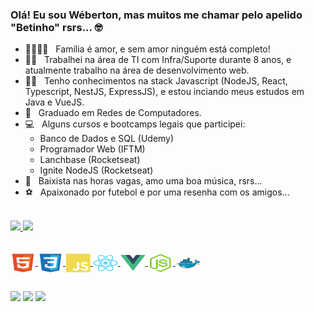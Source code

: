 ### Olá! Eu sou Wéberton, mas muitos me chamar pelo apelido "Betinho" rsrs... 🤓

- 👨‍👩‍👧‍👦 &nbsp; Família é amor, e sem amor ninguém está completo!
- 🧑‍💻 &nbsp; Trabalhei na área de TI com Infra/Suporte durante 8 anos, e atualmente trabalho na área de desenvolvimento web.
- 🧑‍🏫 &nbsp; Tenho conhecimentos na stack Javascript (NodeJS, React, Typescript, NestJS, ExpressJS), e estou inciando meus estudos em Java e VueJS.
- 🏅 &nbsp; Graduado em Redes de Computadores.
- 💻 &nbsp; Alguns cursos e bootcamps legais que participei:
  - Banco de Dados e SQL (Udemy)
  - Programador Web (IFTM)
  - Lanchbase (Rocketseat)
  - Ignite NodeJS (Rocketseat)
- 🎸 &nbsp; Baixista nas horas vagas, amo uma boa música, rsrs...
- ⚽️ &nbsp; Apaixonado por futebol e por uma resenha com os amigos...
<br>
<div>
  <a href="https://github.com/webertonMendes">
  <img height="180em" src="https://github-readme-stats.vercel.app/api?username=webertonMendes&show_icons=true&theme=slateorange&include_all_commits=true&count_private=true"/>
  <img height="180em" src="https://github-readme-stats.vercel.app/api/top-langs/?username=webertonMendes&layout=compact&langs_count=7&theme=slateorange"/>
</div>
<br>
<div style="display: inline_block"><br>
  <img align="center" alt="Weberton-HTML" height="30" width="40" src="https://raw.githubusercontent.com/devicons/devicon/master/icons/html5/html5-original.svg">
  <img align="center" alt="Weberton-CSS" height="30" width="40" src="https://raw.githubusercontent.com/devicons/devicon/master/icons/css3/css3-original.svg">
  <img align="center" alt="Weberton-Js" height="30" width="40" src="https://raw.githubusercontent.com/devicons/devicon/master/icons/javascript/javascript-plain.svg">
  <img align="center" alt="Weberton-React" height="30" width="40" src="https://raw.githubusercontent.com/devicons/devicon/master/icons/react/react-original.svg">
  <img align="center" alt="Weberton-Ubuntu" height="30" width="40" src="https://raw.githubusercontent.com/devicons/devicon/master/icons/vuejs/vuejs-original.svg">
  <img align="center" alt="Weberton-Node" height="30" width="40" src="https://raw.githubusercontent.com/devicons/devicon/master/icons/nodejs/nodejs-original.svg">
  <img align="center" alt="Weberton-Docker" height="30" width="40" src="https://raw.githubusercontent.com/devicons/devicon/master/icons/docker/docker-original.svg">
</div> 
  
  ##
  
<div>
  <a href="https://www.linkedin.com/in/weberton-mendes/" target="_blank"><img src="https://img.shields.io/badge/-LinkedIn-%230077B5?style=for-the-badge&logo=linkedin&logoColor=white" target="_blank"></a>
  <a href="https://www.instagram.com/weberton.mi" target="_blank"><img src="https://img.shields.io/badge/-Instagram-%23E4405F?style=for-the-badge&logo=instagram&logoColor=white" target="_blank"></a>
  <a href = "mailto:weberton.mendes@hotmail.com"><img src="https://img.shields.io/badge/Microsoft_Outlook-0078D4?style=for-the-badge&logo=microsoft-outlook&logoColor=white" target="_blank"></a>
</div>
